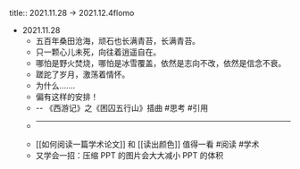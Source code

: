 title:: 2021.11.28 -> 2021.12.4flomo

- 2021.11.28
	- 五百年桑田沧海，顽石也长满青苔，长满青苔。
	- 只一颗心儿未死，向往着逍遥自在。
	- 哪怕是野火焚烧，哪怕是冰雪覆盖，依然是志向不改，依然是信念不衰。
	- 蹉跎了岁月，激荡着情怀。
	- 为什么.......
	- 偏有这样的安排！
	- -- 《西游记》之《困囚五行山》插曲 #思考 #引用
	-
	  ---
	- [[如何阅读一篇学术论文]] 和 [[读出颜色]] 值得一看 #阅读 #学术
	- 又学会一招：压缩 PPT 的图片会大大减小 PPT 的体积